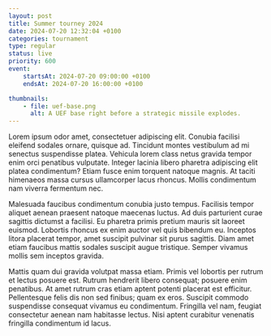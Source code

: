 ```yaml
---
layout: post
title: Summer tourney 2024
date: 2024-07-20 12:32:04 +0100
categories: tournament
type: regular
status: live
priority: 600
event:
    startsAt: 2024-07-20 09:00:00 +0100
    endsAt: 2024-07-20 16:00:00 +0100

thumbnails: 
    - file: uef-base.png
      alt: A UEF base right before a strategic missile explodes.
---
```


Lorem ipsum odor amet, consectetuer adipiscing elit. Conubia facilisi eleifend sodales ornare, quisque ad. Tincidunt montes vestibulum ad mi senectus suspendisse platea. Vehicula lorem class netus gravida tempor enim orci penatibus vulputate. Integer lacinia libero pharetra adipiscing elit platea condimentum? Etiam fusce enim torquent natoque magnis. At taciti himenaeos massa cursus ullamcorper lacus rhoncus. Mollis condimentum nam viverra fermentum nec.

<!-- excerpt-end -->

Malesuada faucibus condimentum conubia justo tempus. Facilisis tempor aliquet aenean praesent natoque maecenas luctus. Ad duis parturient curae sagittis dictumst a facilisi. Eu pharetra primis pretium mauris sit laoreet euismod. Lobortis rhoncus ex enim auctor vel quis bibendum eu. Inceptos litora placerat tempor, amet suscipit pulvinar sit purus sagittis. Diam amet etiam faucibus mattis sodales suscipit augue tristique. Semper vivamus mollis sem inceptos gravida.

Mattis quam dui gravida volutpat massa etiam. Primis vel lobortis per rutrum et lectus posuere est. Rutrum hendrerit libero consequat; posuere enim penatibus. At amet rutrum cras etiam aptent potenti placerat est efficitur. Pellentesque felis dis non sed finibus; quam ex eros. Suscipit commodo suspendisse consequat vivamus eu condimentum. Fringilla vel nam, feugiat consectetur aenean nam habitasse lectus. Nisi aptent curabitur venenatis fringilla condimentum id lacus.